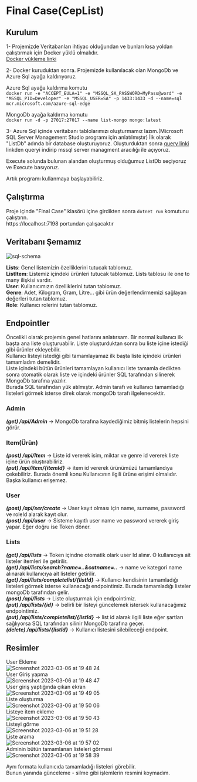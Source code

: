 # Final Case(CepList)

## Kurulum

1- Projemizde Veritabanları ihtiyac olduğundan ve bunları kısa yoldan çalıştırmak için Docker yüklü olmalıdır.<br/>
[Docker yükleme linki](https://www.docker.com/)

2- Docker kuruduktan sonra. Projemizde kullanılacak olan MongoDb ve Azure Sql ayağa kaldırıyoruz.

Azure Sql ayağa kaldırma komutu <br/>
`docker run -e "ACCEPT_EULA=1" -e "MSSQL_SA_PASSWORD=MyPass@word" -e "MSSQL_PID=Developer" -e "MSSQL_USER=SA" -p 1433:1433 -d --name=sql mcr.microsoft.com/azure-sql-edge`

MongoDb ayağa kaldırma komutu<br/>
`docker run -d -p 27017:27017 --name list-mongo mongo:latest`

3- Azure Sql içinde veritabanı tablolarımızı oluşturmamız lazım.(Microsoft SQL Server Management Studio programı için anlatılmıştır) İlk olarak "ListDb" adında bir database oluşturuyoruz. Oluşturduktan sonra [query linki](https://github.com/Halilozler/.Net-Practicum-Final-Case/blob/master/script.sql) linkden queryi indirip mssql server managment aracılığı ile açıyoruz.

Execute solunda bulunan alandan oluşturmuş olduğumuz ListDb seçiyoruz ve Execute basıyoruz.

Artık programı kullanmaya başlayabiliriz.

## Çalıştırma

Proje içinde "Final Case" klasörü içine girdikten sonra `dotnet run` komutunu çalıştırın. <br/>
https://localhost:7198 portundan çalışacaktır

## Veritabanı Şemamız
![sql-schema](https://user-images.githubusercontent.com/45699509/223167157-fb72c2ee-95dc-4a0a-a997-161a7005b107.png)

**Lists**: Genel listemizin özelliklerini tutucak tablomuz.<br/>
**ListItem**: Listemiz içindeki ürünleri tutucak tablomuz. Lists tablosu ile one to many ilişkisi vardır.<br/>
**User**: Kullanıcımızın özelliklerini tutan tablomuz.<br/>
**Genre**: Adet, Kilogram, Gram, Litre... gibi ürün değerlendirmemizi sağlayan değerleri tutan tablomuz.<br/>
**Role**: Kullanıcı rolerini tutan tablomuz.


## Endpointler
Öncelikli olarak projemin genel hatlarını anlatırsam. Bir normal kullanıcı ilk başta ana liste oluşturuabilir. Liste oluşturduktan sonra bu liste içine istediği gibi ürünler ekleyebilir. <br/>
Kullanıcı listeyi istediği gibi tamamlayamaz ilk başta liste içindeki ürünleri tamamladım demelidir. <br/>
Liste içindeki bütün ürünleri tamamlayan kullanıcı liste tamamla dedikten sonra otomatik olarak liste ve içindeki ürünler SQL tarafından silinerek MongoDb tarafına yazılır. <br/>
Burada SQL tarafından yük atılmıştır. Admin tarafı ve kullanıcı tamamladığı listeleri görmek isterse direk olarak mongoDb tarafı ilgelenecektir.

### Admin
***(get) /api/Admin*** -> MongoDb tarafına kaydediğimiz bitmiş listelerin hepsini görür.<br/>

### Item(Ürün)
***(post) /api/Item*** -> Liste id vererek isim, miktar ve genre id vererek liste içine ürün oluştırabiliriz.<br/>
***(put) /api/item/{itemId}*** -> item id vererek ürünümüzü tamamlandıya çekebiliriz. Burada önemli konu Kullanıcının ilgili ürüne erişimi olmalıdır. Başka kullanıcı erişemez.<br/>

### User<br/>
***(post) /api/ser/create*** -> User kayıt olması için name, surname, password ve roleId alarak kayıt olur.<br/>
***(post) /api/user*** -> Sisteme kayıtlı user name ve password vererek giriş yapar. Eğer doğru ise Token döner.<br/>

### Lists<br/>
***(get) /api/lists*** -> Token içindne otomatik olark user Id alınır. O kullanıcıya ait listeler itemleri ile getirilir. <br/>
***(get) /api/lists/search?name=..&catname=..*** -> name ve kategori name alınarak kullanıcıya ait listeler getirilir. <br/>
***(get) /api/lists/completelist/{listId}*** -> Kullanıcı kendisinin tamamladığı listeleri görmek isterse kullanacağı endpointimiz. Burada tamamladığı listeler mongoDb tarafından gelir.<br/>
***(post) /api/lists*** -> Liste oluşturmak için endpointimiz.<br/>
***(put) /api/lists/{id}*** -> belirli bir listeyi güncelemek istersek kullanacağımız endpointimiz.<br/>
***(put) /api/lists/completelist/{listId}*** -> list id alarak ilgili liste eğer şartları sağlıyorsa SQL tarafından silinir MongoDb tarafına geçer.<br/>
***(delete) /api/lists/{listId}*** -> Kullanıcı listesini silebileceği endpoint.<br/>

## Resimler
User Ekleme<br/>
![Screenshot 2023-03-06 at 19 48 24](https://user-images.githubusercontent.com/45699509/223177040-1db4597d-68b5-4885-9415-c85f37d2ead1.png)<br/>
User Giriş yapma<br/>
![Screenshot 2023-03-06 at 19 48 47](https://user-images.githubusercontent.com/45699509/223177066-b8f8e7e3-61f3-453c-83f4-ef3457e4be36.png)<br/>
User giriş yaptığında çıkan ekran<br/>
![Screenshot 2023-03-06 at 19 49 05](https://user-images.githubusercontent.com/45699509/223177082-035093a4-620c-4ee5-8686-b44b698055d7.png)<br/>
Liste oluşturma<br/>
![Screenshot 2023-03-06 at 19 50 06](https://user-images.githubusercontent.com/45699509/223177111-c7d83cd2-57b8-4357-9b8e-68f02ccad16d.png)<br/>
Listeye item ekleme<br/>
![Screenshot 2023-03-06 at 19 50 43](https://user-images.githubusercontent.com/45699509/223177133-2e9080b7-c802-4b7b-98d3-e0f37c638744.png)<br/>
Listeyi görme<br/>
![Screenshot 2023-03-06 at 19 51 28](https://user-images.githubusercontent.com/45699509/223177144-c4cf01e6-e22b-4a93-a951-a60bfa3fe573.png)<br/>
Liste arama <br/>
![Screenshot 2023-03-06 at 19 57 02](https://user-images.githubusercontent.com/45699509/223178457-f584fe2d-b304-485d-b208-db7248bb56b3.png)<br/>
Adminin bütün tamamlanan listeleri görmesi <br/>
![Screenshot 2023-03-06 at 19 58 39](https://user-images.githubusercontent.com/45699509/223178868-13e175f9-871c-4f82-8655-205c8e955749.png)<br/>

Aynı formata kullanıcıda tamamladığı listeleri görebilir. <br/>
Bunun yanında günceleme - silme gibi işlemlerin resmini koymadım.

